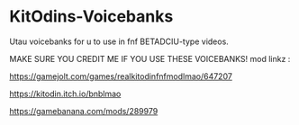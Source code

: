 # KitOdins-Voicebanks
Utau voicebanks for u to use in fnf BETADCIU-type videos.

MAKE SURE YOU CREDIT ME IF YOU USE THESE VOICEBANKS!
mod linkz :

https://gamejolt.com/games/realkitodinfnfmodlmao/647207

https://kitodin.itch.io/bnblmao

https://gamebanana.com/mods/289979
